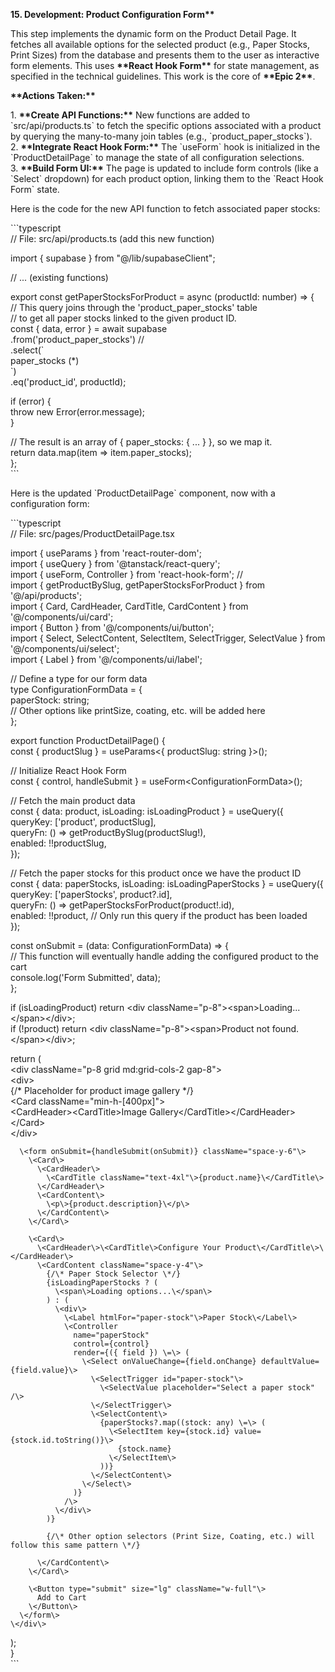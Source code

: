 **15\. Development: Product Configuration Form\*\***

This step implements the dynamic form on the Product Detail Page. It fetches all available options for the selected product (e.g., Paper Stocks, Print Sizes) from the database and presents them to the user as interactive form elements. This uses **\*\*React Hook Form\*\*** for state management, as specified in the technical guidelines. This work is the core of **\*\*Epic 2\*\***.

**\*\*Actions Taken:\*\***

1\.  **\*\*Create API Functions:\*\*** New functions are added to \`src/api/products.ts\` to fetch the specific options associated with a product by querying the many-to-many join tables (e.g., \`product\_paper\_stocks\`).  
2\.  **\*\*Integrate React Hook Form:\*\*** The \`useForm\` hook is initialized in the \`ProductDetailPage\` to manage the state of all configuration selections.  
3\.  **\*\*Build Form UI:\*\*** The page is updated to include form controls (like a \`Select\` dropdown) for each product option, linking them to the \`React Hook Form\` state.

Here is the code for the new API function to fetch associated paper stocks:

\`\`\`typescript  
// File: src/api/products.ts (add this new function)

import { supabase } from "@/lib/supabaseClient";

// ... (existing functions)

export const getPaperStocksForProduct \= async (productId: number) \=\> {  
  // This query joins through the 'product\_paper\_stocks' table  
  // to get all paper stocks linked to the given product ID.  
  const { data, error } \= await supabase  
    .from('product\_paper\_stocks') //  
    .select(\`  
      paper\_stocks (\*)  
    \`)  
    .eq('product\_id', productId);

  if (error) {  
    throw new Error(error.message);  
  }

  // The result is an array of { paper\_stocks: { ... } }, so we map it.  
  return data.map(item \=\> item.paper\_stocks);  
};  
\`\`\`

Here is the updated \`ProductDetailPage\` component, now with a configuration form:

\`\`\`typescript  
// File: src/pages/ProductDetailPage.tsx

import { useParams } from 'react-router-dom';  
import { useQuery } from '@tanstack/react-query';  
import { useForm, Controller } from 'react-hook-form'; //  
import { getProductBySlug, getPaperStocksForProduct } from '@/api/products';  
import { Card, CardHeader, CardTitle, CardContent } from '@/components/ui/card';  
import { Button } from '@/components/ui/button';  
import { Select, SelectContent, SelectItem, SelectTrigger, SelectValue } from '@/components/ui/select';  
import { Label } from '@/components/ui/label';

// Define a type for our form data  
type ConfigurationFormData \= {  
  paperStock: string;  
  // Other options like printSize, coating, etc. will be added here  
};

export function ProductDetailPage() {  
  const { productSlug } \= useParams\<{ productSlug: string }\>();

  // Initialize React Hook Form  
  const { control, handleSubmit } \= useForm\<ConfigurationFormData\>();

  // Fetch the main product data  
  const { data: product, isLoading: isLoadingProduct } \= useQuery({  
    queryKey: \['product', productSlug\],  
    queryFn: () \=\> getProductBySlug(productSlug\!),  
    enabled: \!\!productSlug,  
  });

  // Fetch the paper stocks for this product once we have the product ID  
  const { data: paperStocks, isLoading: isLoadingPaperStocks } \= useQuery({  
    queryKey: \['paperStocks', product?.id\],  
    queryFn: () \=\> getPaperStocksForProduct(product\!.id),  
    enabled: \!\!product, // Only run this query if the product has been loaded  
  });

  const onSubmit \= (data: ConfigurationFormData) \=\> {  
    // This function will eventually handle adding the configured product to the cart  
    console.log('Form Submitted', data);  
  };

  if (isLoadingProduct) return \<div className="p-8"\>\<span\>Loading...\</span\>\</div\>;  
  if (\!product) return \<div className="p-8"\>\<span\>Product not found.\</span\>\</div\>;

  return (  
    \<div className="p-8 grid md:grid-cols-2 gap-8"\>  
      \<div\>  
        {/\* Placeholder for product image gallery \*/}  
        \<Card className="min-h-\[400px\]"\>  
          \<CardHeader\>\<CardTitle\>Image Gallery\</CardTitle\>\</CardHeader\>  
        \</Card\>  
      \</div\>  
        
      \<form onSubmit={handleSubmit(onSubmit)} className="space-y-6"\>  
        \<Card\>  
          \<CardHeader\>  
            \<CardTitle className="text-4xl"\>{product.name}\</CardTitle\>  
          \</CardHeader\>  
          \<CardContent\>  
            \<p\>{product.description}\</p\>  
          \</CardContent\>  
        \</Card\>

        \<Card\>  
          \<CardHeader\>\<CardTitle\>Configure Your Product\</CardTitle\>\</CardHeader\>  
          \<CardContent className="space-y-4"\>  
            {/\* Paper Stock Selector \*/}  
            {isLoadingPaperStocks ? (  
              \<span\>Loading options...\</span\>  
            ) : (  
              \<div\>  
                \<Label htmlFor="paper-stock"\>Paper Stock\</Label\>  
                \<Controller  
                  name="paperStock"  
                  control={control}  
                  render={({ field }) \=\> (  
                    \<Select onValueChange={field.onChange} defaultValue={field.value}\>  
                      \<SelectTrigger id="paper-stock"\>  
                        \<SelectValue placeholder="Select a paper stock" /\>  
                      \</SelectTrigger\>  
                      \<SelectContent\>  
                        {paperStocks?.map((stock: any) \=\> (  
                          \<SelectItem key={stock.id} value={stock.id.toString()}\>  
                            {stock.name}  
                          \</SelectItem\>  
                        ))}  
                      \</SelectContent\>  
                    \</Select\>  
                  )}  
                /\>  
              \</div\>  
            )}  
              
            {/\* Other option selectors (Print Size, Coating, etc.) will follow this same pattern \*/}

          \</CardContent\>  
        \</Card\>

        \<Button type="submit" size="lg" className="w-full"\>  
          Add to Cart  
        \</Button\>  
      \</form\>  
    \</div\>  
  );  
}  
\`\`\`  
